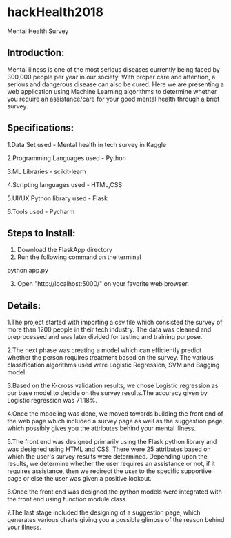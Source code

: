 # hackHealth2018
Mental Health Survey

## Introduction:
Mental illness is one of the most serious diseases currently being faced by 300,000 people per year in our society. 
With proper care and attention, a serious and dangerous disease can also be cured. Here we are presenting a web application using Machine Learning algorithms to determine whether you require an assistance/care for your good mental health through a brief survey.

## Specifications:
1.Data Set used - Mental health in tech survey in Kaggle

2.Programming Languages used - Python

3.ML Libraries - scikit-learn

4.Scripting languages used - HTML,CSS

5.UI/UX Python library used - Flask

6.Tools used - Pycharm

## Steps to Install:
1. Download the FlaskApp directory
2. Run the following command on the terminal

python app.py

3. Open "http://localhost:5000/" on your favorite web browser.

## Details:
1.The project started with importing a csv file which consisted the survey of more than 1200 people in their tech industry. The data was cleaned and preprocessed and was later divided for testing and training purpose.

2.The next phase was creating a model which can efficiently predict whether the person requires treatment based on the survey. The various classification algorithms used were Logistic Regression, SVM and Bagging model. 

3.Based on the K-cross validation results, we chose Logistic regression as our base model to decide on the survey results.The accuracy given by Logistic regression was 71.18%.

4.Once the modeling was done, we moved towards building the front end of the web page which included a survey page as well as the suggestion page, which possibly gives you the attributes behind your mental illness. 

5.The front end was designed primarily using the Flask python library and was designed using HTML and CSS. There were 25 attributes based on which the user's survey results were determined. Depending upon the results,  we determine whether the user requires an assistance or not,  if it requires assistance, then we redirect the user to the specific supportive page or else the user was given a positive lookout.

6.Once the front end was designed the python models were integrated with the front end using function module class. 

7.The last stage included the designing of a suggestion page, which generates various charts giving you a possible glimpse of the reason behind your illness.
